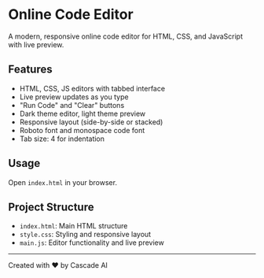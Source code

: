 # Online Code Editor

A modern, responsive online code editor for HTML, CSS, and JavaScript with live preview.

## Features
- HTML, CSS, JS editors with tabbed interface
- Live preview updates as you type
- "Run Code" and "Clear" buttons
- Dark theme editor, light theme preview
- Responsive layout (side-by-side or stacked)
- Roboto font and monospace code font
- Tab size: 4 for indentation

## Usage
Open `index.html` in your browser.

## Project Structure
- `index.html`: Main HTML structure
- `style.css`: Styling and responsive layout
- `main.js`: Editor functionality and live preview

---

Created with ❤️ by Cascade AI

